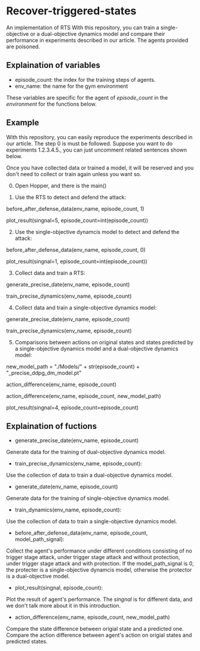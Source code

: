 # Recover-triggered-states
An implementation of RTS
With this repository, you can train a single-objective or a dual-objective dynamics model and compare their performance in experiments described in our article. The agents provided are poisoned.

## Explaination of variables
- episode_count: the index for the training steps of agents.
- env_name: the name for the gym environment  

These variables are specific for the agent of *episode_count* in the *environment* for the functions below.  
## Example
With this repository, you can easily reproduce the experiments described in our article. The step 0 is must be followed. Suppose you want to do experiments 1.2.3.4.5., you can just uncomment related sentences shown below.  

Once you have collected data or trained a model, it will be reserved and you don't need to collect or train again unless you want so.

0. Open Hopper, and there is the main()

1. Use the RTS to detect and defend the attack:

before_after_defense_data(env_name, episode_count, 1)  

plot_result(singnal=5, episode_count=int(episode_count))  

2. Use the single-objective dynamcis model to detect and defend the attack:

before_after_defense_data(env_name, episode_count, 0)  

plot_result(singnal=1, episode_count=int(episode_count))

3. Collect data and train a RTS:

generate_precise_date(env_name, episode_count)  

train_precise_dynamics(env_name, episode_count)  

4. Collect data and train a single-objective dynamics model:

generate_precise_date(env_name, episode_count)  

train_precise_dynamics(env_name, episode_count)

5. Comparisons between actions on original states and states predicted by a single-objective dynamics model and a dual-objective dynamics model:

new_model_path = "./Models/" + str(episode_count) + "_precise_ddpg_dm_model.pt"

action_difference(env_name, episode_count)

action_difference(env_name, episode_count, new_model_path)

plot_result(singnal=4, episode_count=episode_count)

## Explaination of fuctions

- generate_precise_date(env_name, episode_count)

Generate data for the training of dual-objective dynamics model. 

- train_precise_dynamics(env_name, episode_count):  

Use the collection of data to train a dual-objective dynamics model.  

- generate_date(env_name, episode_count)

Generate data for the training of single-objective dynamics model. 

- train_dynamics(env_name, episode_count):  

Use the collection of data to train a single-objective dynamics model.  

- before_after_defense_data(env_name, episode_count, model_path_signal):

Collect the agent's performance under different conditions consisting of no trigger stage attack, under trigger stage attack and without protection, under trigger stage attack and with protection. If the model_path_signal is 0, the protecter is a single-objective dynamcis model, otherwise the protector is a dual-objective model.  

- plot_result(singnal, episode_count):  

Plot the result of agent's performance. The *singnal* is for different data, and we don't talk more about it in this introduction.

- action_difference(env_name, episode_count, new_model_path)

Compare the state difference between origial state and a predicted one. Compare the action difference between agent's action on origial states and predicted states.

